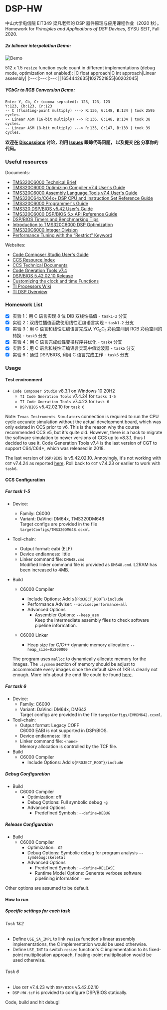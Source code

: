 # DSP-HW

中山大学电信院 EIT349 梁凡老师的 DSP 器件原理与应用课程作业（2020 秋）。  
Homework for _Principles and Applications of DSP Devices_, SYSU SEIT, Fall 2020.

##### 2x bilinear interpolation Demo:

![Demo](https://waferlab.tk/res/demo.jpg)

512 x 1.5 `resize` function cycle count in different implementations (debug mode, optimization not enabled):
|C float approach|C int approach|Linear assembly|
|:---:|:---:|:---:|
|1654442635|1027521855|60202045|

##### YCbCr to RGB Conversion Demo:

```shell
Enter Y, Cb, Cr (comma seprated): 123, 123, 123
Y:123, Cb:123, Cr:123
-- C (floating-point multiply) ---> R:136, G:148, B:134 | took 2595 cycles.
-- Linear ASM (16-bit multiply) --> R:136, G:148, B:134 | took 38 cycles.
-- Linear ASM (8-bit multiply) ---> R:135, G:147, B:133 | took 39 cycles.
```

**欢迎在 [Discussions](https://github.com/atlanswer/DSP-HW/discussions) 讨论，利用 [Issues](https://github.com/atlanswer/DSP-HW/issues) 跟踪代码问题， 以及提交 [PR](https://github.com/atlanswer/DSP-HW/pulls) 分享你的代码。**

### Useful resources

Documents:

- [TMS320C6000 Technical Brief](https://www.ti.com/lit/ug/spru197d/spru197d.pdf)
- [TMS320C6000 Optimizing Compiler v7.4 User's Guide](https://www.ti.com/lit/pdf/spru187)
- [TMS320C6000 Assembly Language Tools v7.4 User's Guide](https://www.ti.com/lit/pdf/spru186)
- [TMS320C64x/C64x+ DSP CPU and Instruction Set Reference Guide](https://www.ti.com/lit/pdf/spru732)
- [TMS320C6000 Programmer's Guide](https://www.ti.com/lit/ug/spru198k)
- [TMS320 DSP/BIOS v5.42 User's Guide](http://software-dl.ti.com/dsps/dsps_public_sw/sdo_sb/targetcontent/bios/dspbios/5_42_02_10/exports/docs/docs/spru423i.pdf)
- [TMS320C6000 DSP/BIOS 5.x API Reference Guide](http://software-dl.ti.com/dsps/dsps_public_sw/sdo_sb/targetcontent/bios/dspbios/5_42_02_10/exports/docs/docs/spru403s.pdf)
- [DSP/BIOS Timers and Benchmarking Tips](https://www.ti.com/lit/an/spra829/spra829.pdf)
- [Introduction to TMS320C6000 DSP Optimization](https://www.ti.com/lit/an/sprabf2/sprabf2.pdf)
- [TMS320C6000 Integer Division](https://www.ti.com/lit/an/spra707/spra707.pdf)
- [Performance Tuning with the “Restrict” Keyword](https://processors.wiki.ti.com/images/f/ff/Bartley=Wiki_1.1=Performance_Tuning_with_the_RESTRICT_Keyword.pdf)

Websites:
- [Code Composer Studio User's Guide](https://software-dl.ti.com/ccs/esd/documents/users_guide/index.html)
- [CCS Resource Index](https://www.ti.com/tool/CCSTUDIO)
- [CCS Technical Documents](https://software-dl.ti.com/ccs/esd/documents/ccs_documentation-overview.html)
- [Code Gneration Tools v7.4](https://www.ti.com/tool/download/C6000-CGT-7-4)
- [DSP/BIOS 5.42.02.10 Release](http://software-dl.ti.com/dsps/dsps_public_sw/sdo_sb/targetcontent/bios/dspbios/5_42_02_10/index_FDS.html)
- [Customizing the clock and time Functions](https://processors.wiki.ti.com/index.php/Customizing_the_clock_and_time_Functions)
- [TI Processors Wiki](https://processors.wiki.ti.com/)
- [TI DSP Overview](https://www.ti.com/processors/digital-signal-processors/overview.html)

### Homework List

- [x] 实验 1：用 C 语言实现 8 位 DIB 双线性插值 - `task1-2` 分支
- [x] 实验 2：双线性插值函数使用线性汇编语言实现 - `task1-2` 分支
- [x] 实验 3：用 C 语言和线性汇编语言完成从 YC<sub>b</sub>C<sub>r</sub> 彩色空间到 RGB 彩色空间的转换 - `task3` 分支
- [x] 实验 4：用 C 语言完成线性变换程序并优化 - `task4` 分支
- [x] 实验 5：用 C 语言和线性汇编语言实现中值滤波器 - `task5` 分支
- [x] 实验 6：通过 DSP/BIOS, 利用 C 语言完成工作 - `task6` 分支

### Usage

#### Test environment

- `Code Composer Studio` v8.3.1 on Windows 10 20H2
    - `TI Code Gneration Tools` v7.4.24 for `tasks 1-5`
    - `TI Code Gneration Tools` v7.4.23 for `task 6`
    - `DSP/BIOS` v5.42.02.10 for `task 6`

Note: `Texas Instruments Simulators` connection is required to run the CPU cycle accurate simulation without the actual development board, which was only existed in CCS prior to v6. This is the reason why the course recommended CCS v5, but it's quite old. However, there is a hack to migrate the software simulation to newer versions of CCS up to v8.3.1, thus I decided to use it. Code Generation Tools v7.4 is the last version of CGT to support C64/C64+, which was released in 2018.

The last version of `DSP/BIOS` is v5.42.02.10. Annoyingly, it's not working with `CGT` v7.4.24 as reported [here](https://e2e.ti.com/support/processors/f/791/t/710939?RTOS-TMS320C6413-DSP-BIOS-configuration-file#pi320966=2). Roll back to `CGT` v7.4.23 or earlier to work with `task6`.

#### CCS Configuration

##### For task 1-5

- Device:
    - Family: C6000
    - Variant: DaVinci DM64x, TMS320DM648  
        Target configs are provided in the file `targetConfigs/TMS320DM648.ccxml`.
- Tool-chain:
    - Output format: eabi (ELF)
    - Device endianness: little
    - Linker command file: `DM648.cmd`  
        Modified linker command file is provided as `DM648.cmd`. L2RAM has been increased to 4MB.
- Build
    - C6000 Compiler
        - Include Options: Add `${PROJECT_ROOT}/include`
        - Performance Adviser: `--advise:performance=all`
        - Advanced Options
            - Assembler Options: `--keep_asm`  
                Keep the intermediate assembly files to check software pipeline information.

    - C6000 Linker
        - Heap size for C/C++ dynamic memory allocation: `--heap_size=0x200000`

    The program uses `malloc` to dynamically allocate memory for the images. The `.sysmem` section of memory should be adjust to accommodate every images since the default size of 1KB is clearly not enough. More info about the cmd file could be found [here](https://software-dl.ti.com/ccs/esd/documents/sdto_cgt_Linker-Command-File-Primer.html).

##### For task 6

- Device:
    - Family: C6000
    - Variant: DaVinci DM64x, DM642  
        Target configs are provided in the file `targetConfigs/EVMDM642.ccxml`.
- Tool-chain:
    - Output format: Legacy COFF  
        C6000 EABI is not supported in DSP/BIOS.
    - Device endianness: little
    - Linker command file: `<none>`  
        Memory allocation is controlled by the TCF file.
- Build
    - C6000 Compiler
        - Include Options: Add `${PROJECT_ROOT}/include`

##### Debug Configuration 

- Build
    - C6000 Compiler
        - Optimization: off
        - Debug Options: Full symbolic debug `-g`
        - Advanced Options
            - Predefined Symbols: `--define=DEBUG`

##### Release Configuration

- Build
    - C6000 Compiler
        - Optimization: `-O2`
        - Debug Options: Symbolic debug for program analysis `--symdebug:skeletal`
        - Advanced Options
            - Predefined Symbols: `--define=RELEASE`
            - Runtime Model Options: Generate verbose software pipelining information `--mw`

Other options are assumed to be default.

#### How to run

##### Specific settings for each task

###### Task 1&2

- Define `USE_SA_IMPL` to link `resize` function's linear assembly implementations, the C implementation would be used otherwise.
- Define `USE_INT` to switch `resize` function's C implementation to its fixed-point multiplication approach, floating-point multiplication would be used otherwise.

###### Task 6

- Use `CGT` v7.4.23 with `DSP/BIOS` v5.42.02.10
- `DSP-HW.tcf` is provided to configure DSP/BIOS statically.

Code, build and hit debug!
